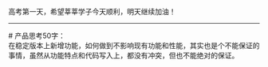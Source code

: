 高考第一天，希望莘莘学子今天顺利，明天继续加油！

------

\# 产品思考50字：    
在稳定版本上新增功能，如何做到不影响现有功能和性能，其实也是个不能保证的事情，虽然从功能特点和代码写入上，都没有冲突，但也不能绝对的保证。


